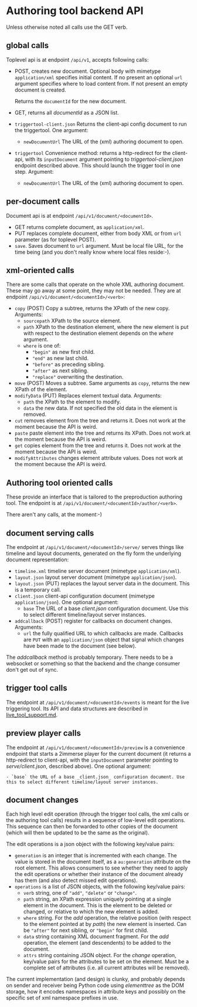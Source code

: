 # Authoring tool backend API

Unless otherwise noted all calls use the GET verb.

## global calls
Toplevel api is at endpoint `/api/v1`, accepts following calls:

- POST, creates new document. Optional body with mimetype `application/xml` specifies initial content. If no present an optional `url` argument specifies where to load content from. If not present an empty document is created.

  Returns the `documentId` for the new document.
  
- GET, returns  all _documentId_ as a JSON list.
- `triggertool-client.json` Returns the client-api config document to run the triggertool. One argument:
	- `newDocumentUrl` The URL of the (xml) authoring document to open.
- `triggertool` Convenience method: returns a http-redirect for the client-api, with its `inputDocument` argument pointing to _triggertool-client.json_ endpoint described above. This should launch the trigger tool in one step. Argument:
	- `newDocumentUrl` The URL of the (xml) authoring document to open.

## per-document calls

Document api is at endpoint `/api/v1/document/<documentId>`. 

- GET returns complete document, as `application/xml`.
- PUT replaces complete document, either from body XML or from `url` parameter (as for toplevel POST).
- `save`. Saves document to `url` argument. Must be local file URL, for the time being (and you don't really know where local files reside:-).

## xml-oriented calls

There are some calls that operate on the whole XML authoring document. These may go away at some point, they may not be needed. They are at endpoint `/api/v1/document/<documentId>/<verb>`:

- `copy` (POST) Copy a subtree, returns the XPath of the new copy. Arguments:
	- `sourcepath` XPath to the source element.
	- `path` XPath to the destination element, where the new element is put with respect to the destination element depends on the _where_ argument.
	- `where` is one of:
		- `"begin"` as new first child.
		- `"end"` as new last child.
		- `"before"` as preceding sibling.
		- `"after"` as next sibling.
		- `"replace"` overwriting the destination.
- `move` (POST) Moves a subtree. Same arguments as `copy`, returns the new XPath of the element.
- `modifyData` (PUT) Replaces element textual data. Arguments:
	- `path` the XPath to the element to modify.
	- `data` the new data. If not specified the old data in the element is removed.
- `cut` removes element from the tree and returns it. Does not work at the moment because the API is weird.
- `paste` paste element into the tree and returns its XPath. Does not work at the moment because the API is weird. 
- `get` copies element from the tree and returns it. Does not work at the moment because the API is weird. 
- `modifyAttributes` changes element attribute values. Does not work at the moment because the API is weird.

## Authoring tool oriented calls

These provide an interface that is tailored to the preproduction authoring tool. The endpoint is at `/api/v1/document/<documentId>/author/<verb>`.

There aren't any calls, at the moment:-)

## document serving calls

The endpoint at `/api/v1/document/<documentId>/serve/` serves things like timeline and layout documents, generated on the fly form the underlying document representation:

- `timeline.xml` timeline server document (mimetype `application/xml`).
- `layout.json` layout server document (mimetype `application/json`).
- `layout.json` (PUT) replaces the layout server data in the document. This is a temporary call.
- `client.json` client-api configuration document (mimetype `application/json`). One optional argument:
	- `base` The URL of a base _client.json_ configuration document. Use this to select different timeline/layout server instances.
- `addcallback` (POST) register for callbacks on document changes. Arguments:
	- `url` the fully qualified URL to which callbacks are made. Callbacks are `PUT` with an `application/json` object that signal which changes have been made to the document (see below).

The _addcallback_ method is probably temporary. There needs to be a websocket or something so that the backend and the change consumer don't get out of sync.

## trigger tool calls

The endpoint at `/api/v1/document/<documentId>/events` is meant for the live triggering tool. Its API and data structures are described in [live\_tool\_support.md](live_tool_support.md).

## preview player calls

The endpoint at `/api/v1/document/<documentId>/preview` is a convenience endpoint that starts a 2immerse player for the current document (it returns a http-redirect to client-api, with the `inputDocument` parameter pointing to _serve/client.json_, described above). One optional argument:

	- `base` the URL of a base _client.json_ configuration document. Use this to select different timeline/layout server instances.

## document changes

Each high level edit operation (through the trigger tool calls, the xml calls or the authoring tool calls) results in a sequence of low-level edit operations. This sequence can then be forwarded to other copies of the document (which will then be updated to be the same as the original).

The edit operations is a json object with the following key/value pairs:

- `generation` is an integer that is incremented with each change. The value is stored in the document itself, as a `au:generation` attribute on the root element. This allows consumers to see whether they need to apply the edit operations or whether their instance of the document already has them (and also detect missed edit operations).
- `operations` is a list of JSON objects, with the following key/value pairs:
	- `verb` string, one of `"add"`, `"delete"` or `"change"`.
	- `path` string, an XPath expression uniquely pointing at a single element in the document. This is the element to be deleted or changed, or relative to which the new element is added.
	- `where` string. For the _add_ operation, the relative position (with respect to the element pointed at by _path_) the new element is inserted. Can be `"after"` for next sibling, or `"begin"` for first child.
	- `data` string containing XML document fragment. For the _add_ operation, the element (and descendents) to be added to the document.
	- `attrs` string containing JSON object. For the _change_ operation, key/value pairs for the attributes to be set on the element. Must be a complete set of attributes (i.e. all current attributes will be removed).

The current implementation (and design) is clunky, and probably depends on sender and receiver being Python code using _elementtree_ as the DOM storage, how it encodes namespaces in attribute keys and possibly on the specific set of xml namespace prefixes in use.
